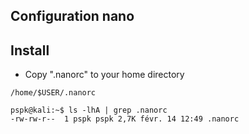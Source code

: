 ## Configuration nano

## Install

* Copy ".nanorc" to your home directory

`/home/$USER/.nanorc`

```shell
pspk@kali:~$ ls -lhA | grep .nanorc
-rw-rw-r--  1 pspk pspk 2,7K févr. 14 12:49 .nanorc
```
